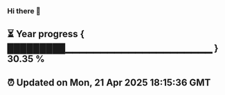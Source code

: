 ### Hi there 👋
⏳ Year progress { █████████▁▁▁▁▁▁▁▁▁▁▁▁▁▁▁▁▁▁▁▁▁ } 30.35 %
---
⏰ Updated on Mon, 21 Apr 2025 18:15:36 GMT
---
